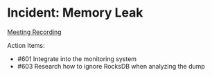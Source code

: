 # Incident: Memory Leak

[Meeting Recording](https://vimeo.com/419502173/e306546cab)

Action Items:

* #601 Integrate into the monitoring system
* #603 Research how to ignore RocksDB when analyzing the dump
